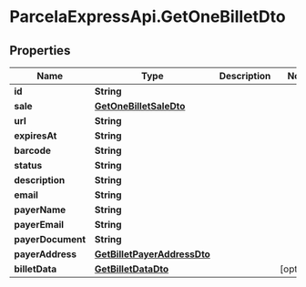 # ParcelaExpressApi.GetOneBilletDto

## Properties
Name | Type | Description | Notes
------------ | ------------- | ------------- | -------------
**id** | **String** |  | 
**sale** | [**GetOneBilletSaleDto**](GetOneBilletSaleDto.md) |  | 
**url** | **String** |  | 
**expiresAt** | **String** |  | 
**barcode** | **String** |  | 
**status** | **String** |  | 
**description** | **String** |  | 
**email** | **String** |  | 
**payerName** | **String** |  | 
**payerEmail** | **String** |  | 
**payerDocument** | **String** |  | 
**payerAddress** | [**GetBilletPayerAddressDto**](GetBilletPayerAddressDto.md) |  | 
**billetData** | [**GetBilletDataDto**](GetBilletDataDto.md) |  | [optional] 
